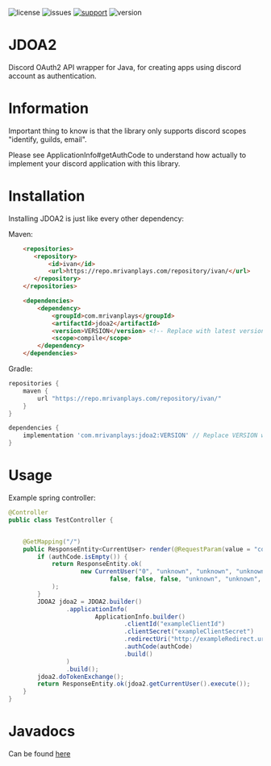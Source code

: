 ![license](https://img.shields.io/github/license/MrIvanPlays/JDOA2.svg?style=for-the-badge)
![issues](https://img.shields.io/github/issues/MrIvanPlays/JDOA2.svg?style=for-the-badge)
[![support](https://img.shields.io/discord/493674712334073878.svg?colorB=Blue&logo=discord&label=Support&style=for-the-badge)](https://mrivanplays.com/discord)
![version](https://img.shields.io/maven-metadata/v?color=blue&label=latest%20version&metadataUrl=https%3A%2F%2Frepo.mrivanplays.com%2Frepository%2Fivan-snapshots%2Fcom%2Fmrivanplays%2Fjdoa2%2Fmaven-metadata.xml&style=for-the-badge)
# JDOA2

Discord OAuth2 API wrapper for Java, for creating apps using discord account as authentication.

# Information
Important thing to know is that the library only supports discord scopes "identify, guilds, email". 

Please see ApplicationInfo#getAuthCode to understand how actually to implement your discord application with this library.

# Installation

Installing JDOA2 is just like every other dependency:

Maven:
```html
    <repositories>
       <repository>
           <id>ivan</id>
           <url>https://repo.mrivanplays.com/repository/ivan/</url>
       </repository>
    </repositories>

    <dependencies>
        <dependency>
            <groupId>com.mrivanplays</groupId>
            <artifactId>jdoa2</artifactId>
            <version>VERSION</version> <!-- Replace with latest version -->
            <scope>compile</scope>
        </dependency>
    </dependencies>
```

Gradle:
```groovy
repositories {
    maven {
        url "https://repo.mrivanplays.com/repository/ivan/"
    }
}

dependencies {
    implementation 'com.mrivanplays:jdoa2:VERSION' // Replace VERSION with latest version
}
```

# Usage

Example spring controller: 
```java
@Controller
public class TestController {


    @GetMapping("/")
    public ResponseEntity<CurrentUser> render(@RequestParam(value = "code", required = false, defaultValue = "") String authCode) {
        if (authCode.isEmpty()) {
            return ResponseEntity.ok(
                    new CurrentUser("0", "unknown", "unknown", "unknown",
                            false, false, false, "unknown", "unknown", 0)
            );
        }
        JDOA2 jdoa2 = JDOA2.builder()
                .applicationInfo(
                        ApplicationInfo.builder()
                                .clientId("exampleClientId")
                                .clientSecret("exampleClientSecret")
                                .redirectUri("http://exampleRedirect.uri/")
                                .authCode(authCode)
                                .build()
                )
                .build();
        jdoa2.doTokenExchange();
        return ResponseEntity.ok(jdoa2.getCurrentUser().execute());
    }
}
```

# Javadocs
Can be found [here](https://mrivanplays.com/javadocs/JDOA2/com/mrivanplays/jdoa2/package-summary.html)
